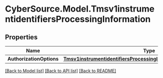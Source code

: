 # CyberSource.Model.Tmsv1instrumentidentifiersProcessingInformation
## Properties

Name | Type | Description | Notes
------------ | ------------- | ------------- | -------------
**AuthorizationOptions** | [**Tmsv1instrumentidentifiersProcessingInformationAuthorizationOptions**](Tmsv1instrumentidentifiersProcessingInformationAuthorizationOptions.md) |  | [optional] 

[[Back to Model list]](../README.md#documentation-for-models) [[Back to API list]](../README.md#documentation-for-api-endpoints) [[Back to README]](../README.md)

